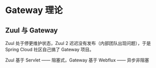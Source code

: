 # Gateway 理论

## Zuul 与 Gateway

Zuul 处于停更维护状态，Zuul 2 迟迟没有发布（内部团队出现问题），于是 Spring Cloud 社区自己搞了 Gateway 项目。

Zuul 基于 Servlet —— 阻塞式，Gateway 基于 Webflux —— 异步非阻塞

